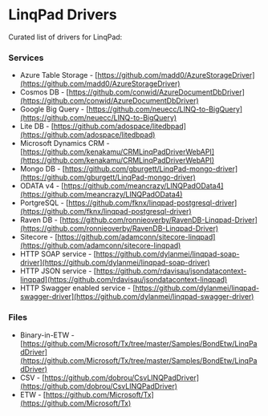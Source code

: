 # LinqPad Drivers

Curated list of drivers for LinqPad:

### Services

- Azure Table Storage - [https://github.com/madd0/AzureStorageDriver](https://github.com/madd0/AzureStorageDriver)
- Cosmos DB - [https://github.com/conwid/AzureDocumentDbDriver](https://github.com/conwid/AzureDocumentDbDriver)
- Google Big Query - [https://github.com/neuecc/LINQ-to-BigQuery](https://github.com/neuecc/LINQ-to-BigQuery)
- Lite DB - [https://github.com/adospace/litedbpad](https://github.com/adospace/litedbpad)
- Microsoft Dynamics CRM - [https://github.com/kenakamu/CRMLinqPadDriverWebAPI](https://github.com/kenakamu/CRMLinqPadDriverWebAPI)
- Mongo DB - [https://github.com/gburgett/LinqPad-mongo-driver](https://github.com/gburgett/LinqPad-mongo-driver)
- ODATA v4 - [https://github.com/meancrazy/LINQPadOData4](https://github.com/meancrazy/LINQPadOData4)
- PortgreSQL - [https://github.com/fknx/linqpad-postgresql-driver](https://github.com/fknx/linqpad-postgresql-driver)
- Raven DB - [https://github.com/ronnieoverby/RavenDB-Linqpad-Driver](https://github.com/ronnieoverby/RavenDB-Linqpad-Driver)
- Sitecore - [https://github.com/adamconn/sitecore-linqpad](https://github.com/adamconn/sitecore-linqpad)
- HTTP SOAP service - [https://github.com/dylanmei/linqpad-soap-driver](https://github.com/dylanmei/linqpad-soap-driver)
- HTTP JSON service - [https://github.com/rdavisau/jsondatacontext-linqpad](https://github.com/rdavisau/jsondatacontext-linqpad)
- HTTP Swagger enabled service - [https://github.com/dylanmei/linqpad-swagger-driver](https://github.com/dylanmei/linqpad-swagger-driver)

### Files

- Binary-in-ETW - [https://github.com/Microsoft/Tx/tree/master/Samples/BondEtw/LinqPadDriver](https://github.com/Microsoft/Tx/tree/master/Samples/BondEtw/LinqPadDriver)
- CSV - [https://github.com/dobrou/CsvLINQPadDriver](https://github.com/dobrou/CsvLINQPadDriver)
- ETW - [https://github.com/Microsoft/Tx](https://github.com/Microsoft/Tx)
